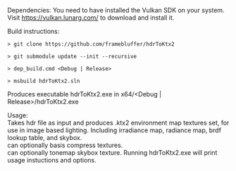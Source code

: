 Dependencies: You need to have installed the Vulkan SDK on your system.  
Visit https://vulkan.lunarg.com/ to download and install it.  
  
Build instructions:

```
> git clone https://github.com/framebluffer/hdrToKtx2

> git submodule update --init --recursive

> dep_build.cmd <Debug | Release>

> msbuild hdrToKtx2.sln
```

Produces executable hdrToKtx2.exe in x64/<Debug | Release>/hdrToKtx2.exe  

Usage:  
Takes hdr file as input and produces .ktx2 environment map textures set, for use in image based lighting. Including irradiance map, radiance map, brdf lookup table, and skybox.  
can optionally basis compress textures.  
can optionally tonemap skybox texture.
Running hdrToKtx2.exe will print usage instuctions and options.  
